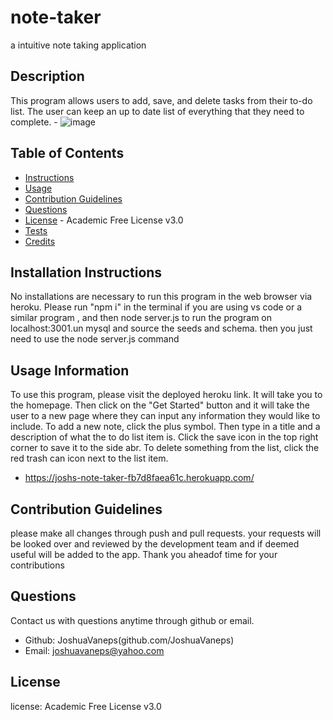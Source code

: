 # note-taker
a intuitive note taking application


## Description

This program allows users to add, save, and delete tasks from their to-do list. The user can keep an up to date list of everything that they need to complete.
    - ![image](https://github.com/JoshuaVaneps/note-taker/assets/111782130/1cccff1d-0f39-4cf1-915c-b09e5c09fceb)






  
  ## Table of Contents
  
  - [Instructions](#instructions)
  - [Usage](#usage)
  - [Contribution Guidelines](#contribution)
  - [Questions](#questions)
  - [License](#license) - Academic Free License v3.0
  - [Tests](#tests)
  - [Credits](#credits)
  
  ## Installation Instructions
 No installations are necessary to run this program in the web browser via heroku. Please run "npm i" in the terminal if you are using vs code or a similar program , and then node server.js to run the program on localhost:3001.un mysql and source the seeds and schema. then you just need to use the node server.js command
  
  ## Usage Information 
To use this program, please visit the deployed heroku link. It will take you to the homepage. Then click on the "Get Started" button and it will take the user to a new page where they can input any information they would like to include. To add a new note, click the plus symbol. Then type in a title and a description of what the to do list item is. Click the save icon in the top right corner to save it to the side abr. To delete something from the list, click the red trash can icon next to the list item.
-   https://joshs-note-taker-fb7d8faea61c.herokuapp.com/
  ## Contribution Guidelines
  please make all changes through push and pull requests. your requests will be looked over and reviewed by the development team and if deemed useful will be added to the app. Thank you aheadof time for your contributions
  
  ## Questions
  Contact us with questions anytime through github or email.
  - Github: JoshuaVaneps(github.com/JoshuaVaneps)
  - Email: joshuavaneps@yahoo.com 
  
  ## License
   license:  Academic Free License v3.0
